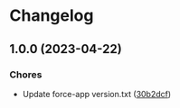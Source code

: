 # Changelog

## 1.0.0 (2023-04-22)


### Chores

* Update force-app version.txt ([30b2dcf](https://github.com/dschach/semantic-release-playground/commit/30b2dcf0330c3aa8ea01861d34d3879eb24d162d))
